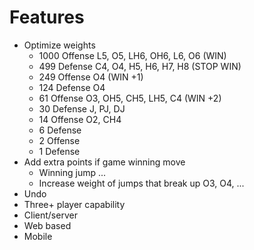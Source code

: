 # Features
- Optimize weights
  - 1000 Offense L5, O5, LH6, OH6, L6, O6 (WIN)
  -  499 Defense C4, O4, H5, H6, H7, H8 (STOP WIN)
  -  249 Offense O4 (WIN +1)
  -  124 Defense O4
  -   61 Offense O3, OH5, CH5, LH5, C4 (WIN +2)
  -   30 Defense J, PJ, DJ
  -   14 Offense O2, CH4
  -    6 Defense
  -    2 Offense
  -    1 Defense
- Add extra points if game winning move
  - Winning jump ...
  - Increase weight of jumps that break up O3, O4, ...
- Undo
- Three+ player capability
- Client/server
- Web based
- Mobile
